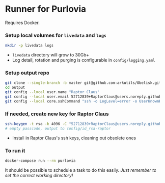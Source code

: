 # Runner for Purlovia

Requires Docker.


### Setup local volumes for `livedata` and `logs`
```sh
mkdir -p livedata logs
```
* `livedata` directory will grow to 30Gb+
* Log detail, rotation and purging is configurable in `config/logging.yaml`

### Setup output repo
```sh
git clone --single-branch -b master git@github.com:arkutils/Obelisk.git output
cd output
git config --local user.name "Raptor Claus"
git config --local user.email 52712839+RaptorClaus@users.noreply.github.com
git config --local core.sshCommand "ssh -o LogLevel=error -o UserKnownHostsFile=/dev/null -o StrictHostKeyChecking=no -i /app/config/id_rsa-raptor -F /dev/null"
```

### If needed, create new key for Raptor Claus
```sh
ssh-keygen -t rsa -b 4096 -C "52712839+RaptorClaus@users.noreply.github.com"
# empty passcode, output to config/id_rsa-raptor
```
* Install in Raptor Claus's ssh keys, cleaning out obsolete ones

### To run it
```sh
docker-compose run --rm purlovia
```
It should be possible to schedule a task to do this easily. *Just remember to set the correct working directory!*
